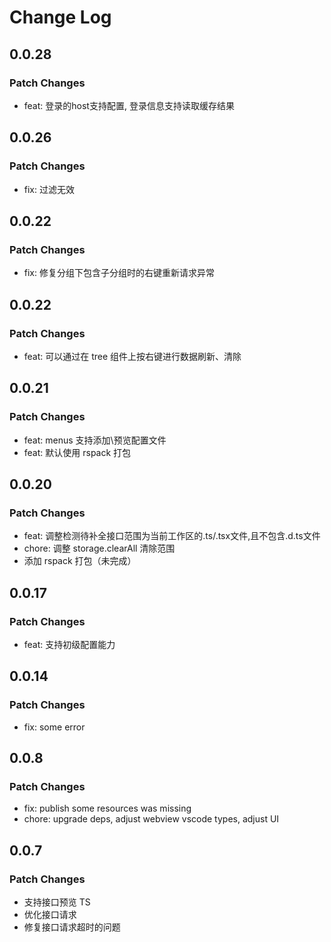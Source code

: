 # Change Log

## 0.0.28

### Patch Changes

- feat: 登录的host支持配置, 登录信息支持读取缓存结果

## 0.0.26

### Patch Changes

- fix: 过滤无效

## 0.0.22

### Patch Changes

- fix: 修复分组下包含子分组时的右键重新请求异常

## 0.0.22

### Patch Changes

- feat: 可以通过在 tree 组件上按右键进行数据刷新、清除

## 0.0.21

### Patch Changes

- feat: menus 支持添加\预览配置文件
- feat: 默认使用 rspack 打包

## 0.0.20

### Patch Changes

- feat: 调整检测待补全接口范围为当前工作区的.ts/.tsx文件,且不包含.d.ts文件
- chore: 调整 storage.clearAll 清除范围
- 添加 rspack 打包（未完成）

## 0.0.17

### Patch Changes

- feat: 支持初级配置能力

## 0.0.14

### Patch Changes

- fix: some error

## 0.0.8

### Patch Changes

- fix: publish some resources was missing
- chore: upgrade deps, adjust webview vscode types, adjust UI

## 0.0.7

### Patch Changes

- 支持接口预览 TS
- 优化接口请求
- 修复接口请求超时的问题
